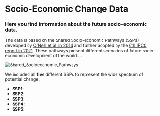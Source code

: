 # Socio-Economic Change Data
### Here you find information about the future socio-economic data. 
The data is based on the Shared Socio-economic Pathways (SSPs) developed by [O'Neill et al. in 2014](https://link.springer.com/article/10.1007/s10584-013-0905-2adopted) and further adopted by the [6th IPCC report in 2021](https://www.ipcc.ch/assessment-report/ar6/). These pathways present different scenarios of future socio-economic development of the world ...


![Shared_Socioeconomic_Pathways](https://github.com/mdjahan/SEEdata/assets/122866605/e75f3595-b9fb-4f99-aba2-3adb6620e17f)

We included all **five** different SSPs to represent the wide spectrum of potential change:
+ **SSP1**: 
+ **SSP2**: 
+ **SSP3**:
+ **SSP4**:
+ **SSP5**:

